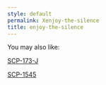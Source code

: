 ```yaml
---
style: default
permalink: Xenjoy-the-silence
title: enjoy-the-silence
---
```

You may also like:

[SCP-173-J](http://scp-wiki.net/scp-173-j)

[SCP-1545](http://scp-wiki.net/scp-1545)
